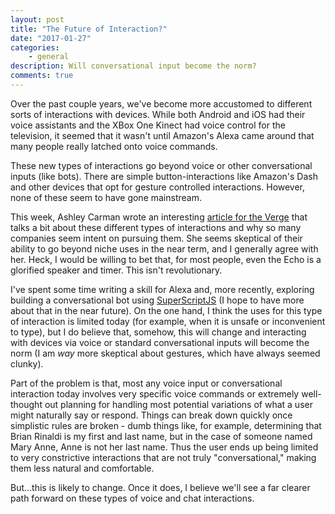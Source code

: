 ```yaml
---
layout: post
title: "The Future of Interaction?"
date: "2017-01-27"
categories:
    - general
description: Will conversational input become the norm?
comments: true
---
```

Over the past couple years, we've become more accustomed to different sorts of interactions with devices. While both Android and iOS had their voice assistants and the XBox One Kinect had voice control for the television, it seemed that it wasn't until Amazon's Alexa came around that many people really latched onto voice commands.

These new types of interactions go beyond voice or other conversational inputs (like bots). There are simple button-interactions like Amazon's Dash and other devices that opt for gesture controlled interactions. However, none of these seem to have gone mainstream.

This week, Ashley Carman wrote an interesting [article for the Verge](http://www.theverge.com/circuitbreaker/2017/1/26/14390234/gadget-interactions-touchscreen-voice-gesture-control) that talks a bit about these different types of interactions and why so many companies seem intent on pursuing them. She seems skeptical of their ability to go beyond niche uses in the near term, and I generally agree with her. Heck, I would be willing to bet that, for most people, even the Echo is a glorified speaker and timer. This isn't revolutionary.

I've spent some time writing a skill for Alexa and, more recently, exploring building a conversational bot using [SuperScriptJS](https://github.com/superscriptjs/superscript) (I hope to have more about that in the near future). On the one hand, I think the uses for this type of interaction is limited today (for example, when it is unsafe or inconvenient to type), but I do believe that, somehow, this will change and interacting with devices via voice or standard conversational inputs will become the norm (I am _way_ more skeptical about gestures, which have always seemed clunky).

Part of the problem is that, most any voice input or conversational interaction today involves very specific voice commands or extremely well-thought out planning for handling most potential variations of what a user might naturally say or respond. Things can break down quickly once simplistic rules are broken - dumb things like, for example, determining that Brian Rinaldi is my first and last name, but in the case of someone named Mary Anne, Anne is not her last name. Thus the user ends up being limited to very constrictive interactions that are not truly "conversational," making them less natural and comfortable.

But...this is likely to change. Once it does, I believe we'll see a far clearer path forward on these types of voice and chat interactions.
